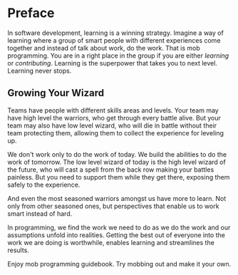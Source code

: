 # Preface

In software development, learning is a winning strategy. Imagine a way of learning where a group of smart people with different experiences come together and instead of talk about work, do the work. That is mob programming. You are in a right place in the group if you are either *learning* or *contributing*. Learning is the superpower that takes you to next level. Learning never stops.

## Growing Your Wizard

Teams have people with different skills areas and levels. Your team may have high level the warriors, who get through every battle alive. But your team may also have low level wizard, who will die in battle without their team protecting them, allowing them to collect the experience for leveling up.

We don't work only to do the work of today. We build the abilities to do the work of tomorrow. The low level wizard of today is the high level wizard of the future, who will cast a spell from the back row making your battles painless. But you need to support them while they get there, exposing them safely to the experience.

And even the most seasoned warriors amongst us have more to learn. Not only from other seasoned ones, but perspectives that enable us to work smart instead of hard.

In programming, we find the work we need to do as we do the work and our assumptions unfold into realities. Getting the best out of everyone into the work we are doing is worthwhile, enables learning and streamlines the results.

Enjoy mob programming guidebook. Try mobbing out and make it your own.
